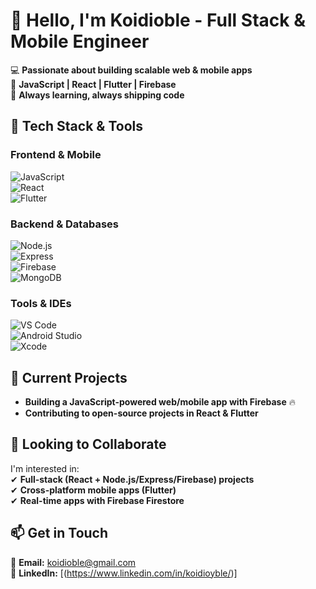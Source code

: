 # 👋 Hello, I'm Koidioble - Full Stack & Mobile Engineer  

💻 **Passionate about building scalable web & mobile apps**  
🚀 **JavaScript | React | Flutter | Firebase**  
🌱 **Always learning, always shipping code**  

## 🔧 **Tech Stack & Tools**  

### **Frontend & Mobile**  
![JavaScript](https://img.shields.io/badge/-JavaScript-F7DF1E?style=flat&logo=javascript&logoColor=black)  
![React](https://img.shields.io/badge/-React-61DAFB?style=flat&logo=react&logoColor=black)  
![Flutter](https://img.shields.io/badge/-Flutter-02569B?style=flat&logo=flutter&logoColor=white)  

### **Backend & Databases**  
![Node.js](https://img.shields.io/badge/-Node.js-339933?style=flat&logo=node.js&logoColor=white)  
![Express](https://img.shields.io/badge/-Express-000000?style=flat&logo=express&logoColor=white)  
![Firebase](https://img.shields.io/badge/-Firebase-FFCA28?style=flat&logo=firebase&logoColor=black)  
![MongoDB](https://img.shields.io/badge/-MongoDB-47A248?style=flat&logo=mongodb&logoColor=white)  

### **Tools & IDEs**  
![VS Code](https://img.shields.io/badge/-VS%20Code-007ACC?style=flat&logo=visual-studio-code&logoColor=white)  
![Android Studio](https://img.shields.io/badge/-Android%20Studio-3DDC84?style=flat&logo=android-studio&logoColor=white)  
![Xcode](https://img.shields.io/badge/-Xcode-147EFB?style=flat&logo=xcode&logoColor=white)  

## 🚀 **Current Projects**  
- **Building a JavaScript-powered web/mobile app with Firebase** 🔥  
- **Contributing to open-source projects in React & Flutter**  

## 🤝 **Looking to Collaborate**  
I'm interested in:  
✔ **Full-stack (React + Node.js/Express/Firebase) projects**  
✔ **Cross-platform mobile apps (Flutter)**  
✔ **Real-time apps with Firebase Firestore**  

## 📫 **Get in Touch**  
📧 **Email:** [koidioble@gmail.com](mailto:koidioble@gmail.com)  
🔗 **LinkedIn:** [(https://www.linkedin.com/in/koidioyble/)] 

<!---
koidioble/koidioble is a ✨ special ✨ repository because its `README.md` (this file) appears on your GitHub profile.
--->
